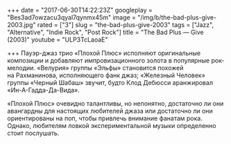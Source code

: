 +++
date = "2017-06-30T14:22:23Z"
googleplay = "Bes3ad7owzacu3qyal7qynmx45m"
image = "/img/b/the-bad-plus-give-2003.jpg"
rated = ["3"]
slug = "the-bad-plus-give-2003"
tags = ["Jazz", "Alternative", "Indie Rock", "Post Rock"]
title = "The Bad Plus — Give (2003)"
youtube = "ULP3TcLaoaE"

+++
Пауэр-джаз трио «Плохой Плюс» исполняют оригинальные композиции и добавляют импровизационного золота в популярные рок-мелодии. «Велурия» группы «Эльфы» становится похожей на Рахманинова, исполняющего фанк джаз; «Железный Человек» группы «Черный Шабаш» звучит, будто Клод Дебюсси аранжировал «Ин-А-Гадда-Да-Вида».

«Плохой Плюс» очевидно талантливы, но непонятно, достаточно ли они авангардны для настоящих любителей джаза или достаточно ли они ориентированы на поп, чтобы привлечь внимание фанатам рока. Однако, любителям ловкой экспериментальной музыки определенно стоит послушать.
